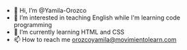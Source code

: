 - 👋 Hi, I’m  @Yamila-Orozco 
- 👀 I’m interested in teaching English while I'm learning code programming
- 🌱 I’m currently learning HTML and CSS
- 📫 How to reach me orozcoyamila@movimientolearn.com

<!---
Yamila-Orozco/Yamila-Orozco is a ✨ special ✨ repository because its `README.md` (this file) appears on your GitHub profile.
You can click the Preview link to take a look at your changes.
--->
